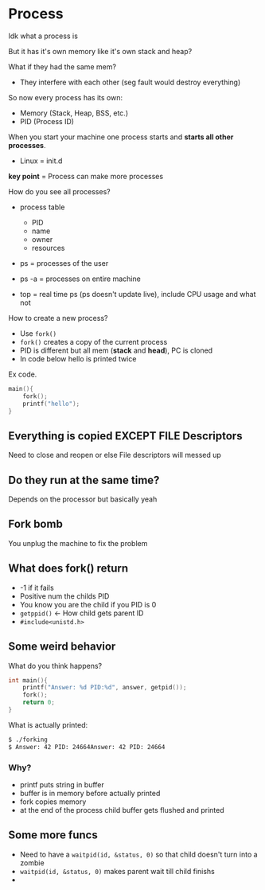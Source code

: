 
# Process

Idk what a process is

But it has it's own memory
like it's own stack and heap?

What if they had the same mem?

* They interfere with each other (seg fault would destroy everything)

So now every process has its own:

* Memory (Stack, Heap, BSS, etc.)
* PID (Process ID)


When you start your machine one process starts and **starts all other processes**.

* Linux = init.d

**key point** = Process can make more processes

How do you see all processes?

* process table
    * PID
    * name
    * owner
    * resources


* ps = processes of the user
* ps -a = processes on entire machine
* top = real time ps (ps doesn't update live), include CPU usage and what not

How to create a new process?

* Use `fork()`
* `fork()` creates a copy of the current process
* PID is different but all mem (**stack** and **head**), PC is cloned
* In code below hello is printed twice

Ex code.

```c
main(){
    fork();
    printf("hello");
}
```

## Everything is copied EXCEPT FILE Descriptors

Need to close and reopen or else
File descriptors will messed up

## Do they run at the same time?
Depends on the processor but basically yeah

## Fork bomb

You unplug the machine to fix the problem


## What does fork() return

* -1 if it fails
* Positive num the childs PID
* You know you are the child if you PID is 0
* `getppid()` <- How child gets parent ID
* `#include<unistd.h>`


## Some weird behavior

What do you think happens?
```c
int main(){
    printf("Answer: %d PID:%d", answer, getpid());
    fork();
    return 0;
}
```

What is actually printed:

```bash
$ ./forking
$ Answer: 42 PID: 24664Answer: 42 PID: 24664
```

### Why?

* printf puts string in buffer
* buffer is in memory before actually printed
* fork copies memory
* at the end of the process child buffer gets flushed and printed

## Some more funcs

* Need to have a `waitpid(id, &status, 0)` so that child doesn't turn into a zombie
* `waitpid(id, &status, 0)` makes parent wait till child finishs
*
